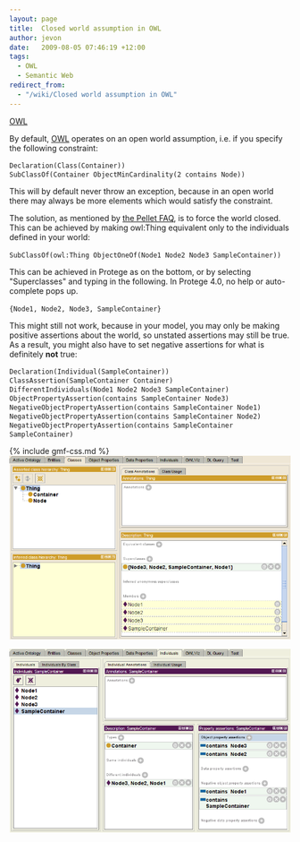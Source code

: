 ```yaml
---
layout: page
title:  Closed world assumption in OWL
author: jevon
date:   2009-08-05 07:46:19 +12:00
tags:
  - OWL
  - Semantic Web
redirect_from:
  - "/wiki/Closed world assumption in OWL"
---
```


[OWL](OWL.md)

By default, [OWL](OWL.md) operates on an open world assumption, i.e. if you specify the following constraint:

```
Declaration(Class(Container))
SubClassOf(Container ObjectMinCardinality(2 contains Node))
```

This will by default never throw an exception, because in an open world there may always be more elements which would satisfy the constraint.

The solution, as mentioned by <a href="http://clarkparsia.com/pellet/faq/closed-world/">the Pellet FAQ</a>, is to force the world closed. This can be achieved by making owl:Thing equivalent only to the individuals defined in your world:

`SubClassOf(owl:Thing ObjectOneOf(Node1 Node2 Node3 SampleContainer))`

This can be achieved in Protege as on the bottom, or by selecting "Superclasses" and typing in the following. In Protege 4.0, no help or auto-complete pops up.

`{Node1, Node2, Node3, SampleContainer}`

This might still not work, because in your model, you may only be making positive assertions about the world, so unstated assertions may still be true. As a result, you might also have to set negative assertions for what is definitely **not** true:

```
Declaration(Individual(SampleContainer))
ClassAssertion(SampleContainer Container)
DifferentIndividuals(Node1 Node2 Node3 SampleContainer)
ObjectPropertyAssertion(contains SampleContainer Node3)
NegativeObjectPropertyAssertion(contains SampleContainer Node1)
NegativeObjectPropertyAssertion(contains SampleContainer Node2)
NegativeObjectPropertyAssertion(contains SampleContainer SampleContainer)
```

{% include gmf-css.md %}<img src="/img/gmf/protege-oneOf.png" class="gmf-left">

<img src="/img/gmf/protege-individuals.png" class="gmf-left">
